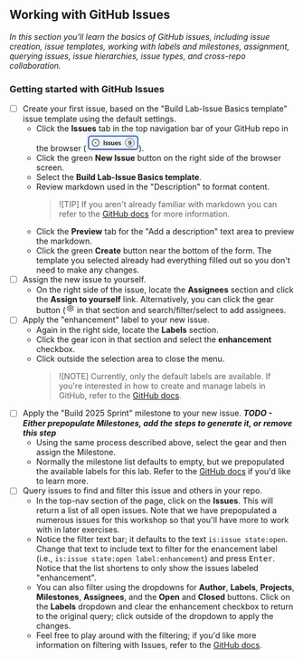 ## Working with GitHub Issues

_In this section you'll learn the basics of GitHub issues, including issue creation, issue templates, working with labels and milestones, assignment, querying issues, issue hierarchies, issue types, and cross-repo collaboration._

### Getting started with GitHub Issues

- [ ] Create your first issue, based on the "Build Lab-Issue Basics template" issue template using the default settings.
  - Click the **Issues** tab in the top navigation bar of your GitHub repo in the browser (![Issues tab](./images/issues-tab.jpeg)).
  - Click the green **New Issue** button on the right side of the browser screen.
  - Select the **Build Lab-Issue Basics template**.
  - Review markdown used in the "Description" to format content.
    > ![TIP]
    > If you aren't already familiar with markdown you can refer to the [GitHub docs](https://docs.github.com/en/get-started/writing-on-github/getting-started-with-writing-and-formatting-on-github) for more information.
  - Click the **Preview** tab for the "Add a description" text area to preview the markdown.
  - Click the green **Create** button near the bottom of the form.  The template you selected already had everything filled out so you don't need to make any changes. 
- [ ] Assign the new issue to yourself.
  - On the right side of the issue, locate the **Assignees** section and click the **Assign to yourself** link. Alternatively, you can click the gear button (![Gear button](./images/gear.jpeg) in that section and search/filter/select to add assignees.
- [ ] Apply the "enhancement" label to your new issue.
  - Again in the right side, locate the **Labels** section.
  - Click the gear icon in that section and select the **enhancement** checkbox.
  - Click outside the selection area to close the menu.
    > ![NOTE]
    > Currently, only the default labels are available.  If you're interested in how to create and manage labels in GitHub, refer to the [GitHub docs](https://docs.github.com/en/issues/using-labels-and-milestones-to-track-work/managing-labels).
- [ ] Apply the "Build 2025 Sprint" milestone to your new issue. ***TODO - Either prepopulate Milestones, add the steps to generate it, or remove this step***
  - Using the same process described above, select the gear and then assign the Milestone.
  - Normally the milestone list defaults to empty, but we prepopulated the available labels for this lab.  Refer to the [GitHub docs](https://docs.github.com/en/issues/using-labels-and-milestones-to-track-work/about-milestones) if you'd like to learn more.
- [ ] Query issues to find and filter this issue and others in your repo.
  - In the top-nav section of the page, click on the **Issues**.  This will return a list of all open issues.  Note that we have prepopulated a numerous issues for this workshop so that you'll have more to work with in later exercises.
  - Notice the filter text bar; it defaults to the text `is:issue state:open`.  Change that text to include text to filter for the enancement label (i.e., `is:issue state:open label:enhancement`) and press <kbd>Enter</kbd>.  Notice that the list shortens to only show the issues labeled "enhancement".
  - You can also filter using the dropdowns for **Author**, **Labels**, **Projects**, **Milestones**, **Assignees**, and the **Open** and **Closed** buttons.  Click on the **Labels** dropdown and clear the enhancement checkbox to return to the original query; click outside of the dropdown to apply the changes.
  - Feel free to play around with the filtering; if you'd like more information on filtering with Issues, refer to the [GitHub docs](https://docs.github.com/en/issues/tracking-your-work-with-issues/using-issues/filtering-and-searching-issues-and-pull-requests).


